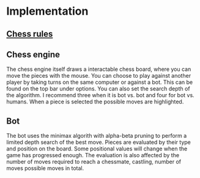 # Implementation

## [Chess rules](https://en.wikipedia.org/wiki/Rules_of_chess)

## Chess engine

The chess engine itself draws a interactable chess board, where you can move the pieces with the mouse. You can choose to play against another player by taking turns on the same computer or against a bot. This can be found on the top bar under options. You can also set the search depth of the algorithm. I recommend three when it is bot vs. bot and four for bot vs. humans. When a piece is selected the possible moves are highlighted.

## Bot

The bot uses the minimax algorith with alpha-beta pruning to perform a limited depth search of the best move. Pieces are evaluated by their type and position on the board. Some positional values will change when the game has progressed enough. The evaluation is also affected by the number of moves required to reach a chessmate, castling, number of moves possible moves in total.
